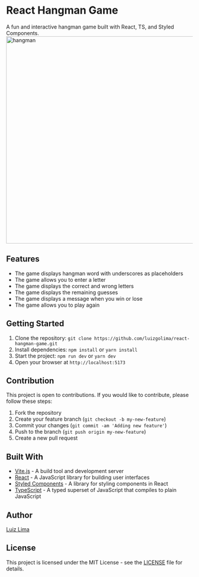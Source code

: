 # React Hangman Game
A fun and interactive hangman game built with React, TS, and Styled Components.
<img width="558" alt="hangman" src="https://user-images.githubusercontent.com/110183537/215799692-1ecafa3e-34bc-4b83-9ed2-a23d094f9884.png">

## Features
- The game displays hangman word with underscores as placeholders
- The game allows you to enter a letter
- The game displays the correct and wrong letters
- The game displays the remaining guesses
- The game displays a message when you win or lose
- The game allows you to play again

## Getting Started
1. Clone the repository: `git clone https://github.com/luizgolima/react-hangman-game.git`
2. Install dependencies: `npm install` or `yarn install`
3. Start the project: `npm run dev` or `yarn dev`
4. Open your browser at `http://localhost:5173`

## Contribution
This project is open to contributions. If you would like to contribute, please follow these steps:
1. Fork the repository
2. Create your feature branch (`git checkout -b my-new-feature`)
3. Commit your changes (`git commit -am 'Adding new feature'`)
4. Push to the branch (`git push origin my-new-feature`)
5. Create a new pull request

## Built With
- [Vite.js](https://github.com/vitejs/vite) - A build tool and development server
- [React](https://reactjs.org/) - A JavaScript library for building user interfaces
- [Styled Components](https://styled-components.com/) - A library for styling components in React
- [TypeScript](https://www.typescriptlang.org/) - A typed superset of JavaScript that compiles to plain JavaScript

## Author
[Luiz Lima](https://github.com/[luizgolima])

## License
This project is licensed under the MIT License - see the [LICENSE](LICENSE) file for details.
